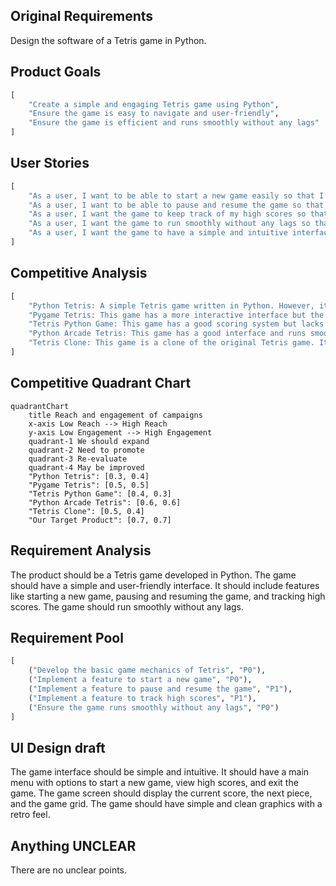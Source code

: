 ## Original Requirements
Design the software of a Tetris game in Python.

## Product Goals
```python
[
    "Create a simple and engaging Tetris game using Python",
    "Ensure the game is easy to navigate and user-friendly",
    "Ensure the game is efficient and runs smoothly without any lags"
]
```

## User Stories
```python
[
    "As a user, I want to be able to start a new game easily so that I can play whenever I want",
    "As a user, I want to be able to pause and resume the game so that I can take breaks",
    "As a user, I want the game to keep track of my high scores so that I can see my progress",
    "As a user, I want the game to run smoothly without any lags so that I can have a seamless gaming experience",
    "As a user, I want the game to have a simple and intuitive interface so that I can navigate easily"
]
```

## Competitive Analysis
```python
[
    "Python Tetris: A simple Tetris game written in Python. However, it lacks a user-friendly interface and has occasional lags",
    "Pygame Tetris: This game has a more interactive interface but the game controls are not intuitive",
    "Tetris Python Game: This game has a good scoring system but lacks the option to pause and resume the game",
    "Python Arcade Tetris: This game has a good interface and runs smoothly but lacks a high score tracking feature",
    "Tetris Clone: This game is a clone of the original Tetris game. It has a simple interface but lacks features like pausing the game and tracking high scores"
]
```

## Competitive Quadrant Chart
```mermaid
quadrantChart
    title Reach and engagement of campaigns
    x-axis Low Reach --> High Reach
    y-axis Low Engagement --> High Engagement
    quadrant-1 We should expand
    quadrant-2 Need to promote
    quadrant-3 Re-evaluate
    quadrant-4 May be improved
    "Python Tetris": [0.3, 0.4]
    "Pygame Tetris": [0.5, 0.5]
    "Tetris Python Game": [0.4, 0.3]
    "Python Arcade Tetris": [0.6, 0.6]
    "Tetris Clone": [0.5, 0.4]
    "Our Target Product": [0.7, 0.7]
```

## Requirement Analysis
The product should be a Tetris game developed in Python. The game should have a simple and user-friendly interface. It should include features like starting a new game, pausing and resuming the game, and tracking high scores. The game should run smoothly without any lags.

## Requirement Pool
```python
[
    ("Develop the basic game mechanics of Tetris", "P0"),
    ("Implement a feature to start a new game", "P0"),
    ("Implement a feature to pause and resume the game", "P1"),
    ("Implement a feature to track high scores", "P1"),
    ("Ensure the game runs smoothly without any lags", "P0")
]
```

## UI Design draft
The game interface should be simple and intuitive. It should have a main menu with options to start a new game, view high scores, and exit the game. The game screen should display the current score, the next piece, and the game grid. The game should have simple and clean graphics with a retro feel.

## Anything UNCLEAR
There are no unclear points.